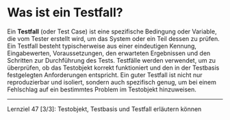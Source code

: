 # Was ist ein Testfall?

Ein **Testfall** (oder Test Case) ist eine spezifische Bedingung oder Variable, die vom Tester erstellt wird, um das System oder ein Teil dessen zu prüfen. Ein Testfall besteht typischerweise aus einer eindeutigen Kennung, Eingabewerten, Voraussetzungen, den erwarteten Ergebnissen und den Schritten zur Durchführung des Tests. Testfälle werden verwendet, um zu überprüfen, ob das Testobjekt korrekt funktioniert und den in der Testbasis festgelegten Anforderungen entspricht. Ein guter Testfall ist nicht nur reproduzierbar und isoliert, sondern auch spezifisch genug, um bei einem Fehlschlag auf ein bestimmtes Problem im Testobjekt hinzuweisen.

---

Lernziel 47 \[3/3\]: Testobjekt, Testbasis und Testfall erläutern können
